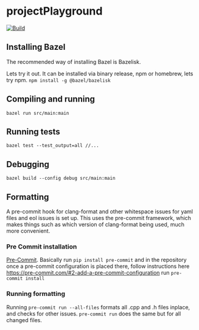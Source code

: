 # projectPlayground

[![Build](https://github.com/tobyndax/projectPlayground/actions/workflows/main.yml/badge.svg)](https://github.com/tobyndax/projectPlayground/actions/workflows/main.yml)

## Installing Bazel
The recommended way of installing Bazel is Bazelisk.

Lets try it out.
It can be installed via binary release, npm or homebrew, lets try npm.
`npm install -g @bazel/bazelisk`


## Compiling and running

`bazel run src/main:main`

## Running tests

`bazel test --test_output=all //...`

## Debugging
`bazel build --config debug src/main:main`

## Formatting
A pre-commit hook for clang-format and other whitespace issues for yaml files and eol issues is set up.
This uses the pre-commit framework, which makes things such as which version of clang-format being used, much more
convenient.

### Pre Commit installation
[Pre-Commit](https://pre-commit.com/#install).
Basically run `pip install pre-commit` and in the repository once a pre-commit configuration is placed there, follow
instructions here https://pre-commit.com/#2-add-a-pre-commit-configuration
run `pre-commit install`
### Running formatting
Running `pre-commit run --all-files` formats all .cpp and .h files inplace, and checks for other issues.
`pre-commit run` does the same but for all changed files.
